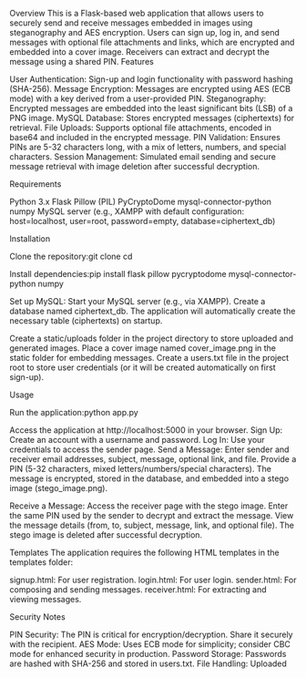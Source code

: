 Overview
This is a Flask-based web application that allows users to securely send and receive messages embedded in images using steganography and AES encryption. Users can sign up, log in, and send messages with optional file attachments and links, which are encrypted and embedded into a cover image. Receivers can extract and decrypt the message using a shared PIN.
Features

User Authentication: Sign-up and login functionality with password hashing (SHA-256).
Message Encryption: Messages are encrypted using AES (ECB mode) with a key derived from a user-provided PIN.
Steganography: Encrypted messages are embedded into the least significant bits (LSB) of a PNG image.
MySQL Database: Stores encrypted messages (ciphertexts) for retrieval.
File Uploads: Supports optional file attachments, encoded in base64 and included in the encrypted message.
PIN Validation: Ensures PINs are 5-32 characters long, with a mix of letters, numbers, and special characters.
Session Management: Simulated email sending and secure message retrieval with image deletion after successful decryption.

Requirements

Python 3.x
Flask
Pillow (PIL)
PyCryptoDome
mysql-connector-python
numpy
MySQL server (e.g., XAMPP with default configuration: host=localhost, user=root, password=empty, database=ciphertext_db)

Installation

Clone the repository:git clone <repository-url>
cd <repository-directory>


Install dependencies:pip install flask pillow pycryptodome mysql-connector-python numpy


Set up MySQL:
Start your MySQL server (e.g., via XAMPP).
Create a database named ciphertext_db.
The application will automatically create the necessary table (ciphertexts) on startup.


Create a static/uploads folder in the project directory to store uploaded and generated images.
Place a cover image named cover_image.png in the static folder for embedding messages.
Create a users.txt file in the project root to store user credentials (or it will be created automatically on first sign-up).

Usage

Run the application:python app.py


Access the application at http://localhost:5000 in your browser.
Sign Up: Create an account with a username and password.
Log In: Use your credentials to access the sender page.
Send a Message:
Enter sender and receiver email addresses, subject, message, optional link, and file.
Provide a PIN (5-32 characters, mixed letters/numbers/special characters).
The message is encrypted, stored in the database, and embedded into a stego image (stego_image.png).


Receive a Message:
Access the receiver page with the stego image.
Enter the same PIN used by the sender to decrypt and extract the message.
View the message details (from, to, subject, message, link, and optional file).
The stego image is deleted after successful decryption.



Templates
The application requires the following HTML templates in the templates folder:

signup.html: For user registration.
login.html: For user login.
sender.html: For composing and sending messages.
receiver.html: For extracting and viewing messages.

Security Notes

PIN Security: The PIN is critical for encryption/decryption. Share it securely with the recipient.
AES Mode: Uses ECB mode for simplicity; consider CBC mode for enhanced security in production.
Password Storage: Passwords are hashed with SHA-256 and stored in users.txt.
File Handling: Uploaded
